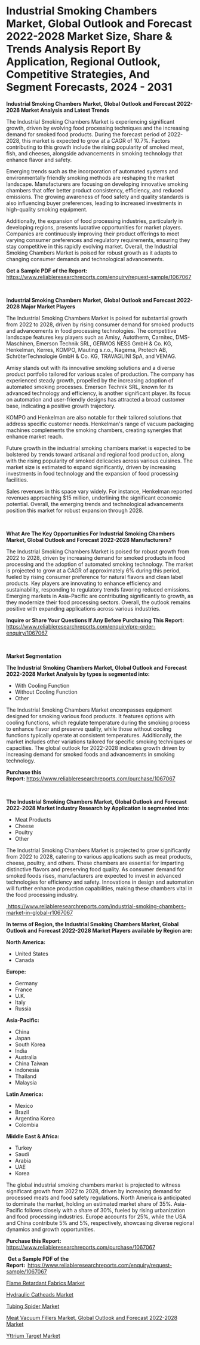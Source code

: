 <p><h1>Industrial Smoking Chambers Market, Global Outlook and Forecast 2022-2028 Market Size, Share & Trends Analysis Report By Application, Regional Outlook, Competitive Strategies, And Segment Forecasts, 2024 - 2031</h1></p><p><strong>Industrial Smoking Chambers Market, Global Outlook and Forecast 2022-2028 Market Analysis and Latest Trends</strong></p>
<p><p>The Industrial Smoking Chambers Market is experiencing significant growth, driven by evolving food processing techniques and the increasing demand for smoked food products. During the forecast period of 2022-2028, this market is expected to grow at a CAGR of 10.7%. Factors contributing to this growth include the rising popularity of smoked meat, fish, and cheeses, alongside advancements in smoking technology that enhance flavor and safety.</p><p>Emerging trends such as the incorporation of automated systems and environmentally friendly smoking methods are reshaping the market landscape. Manufacturers are focusing on developing innovative smoking chambers that offer better product consistency, efficiency, and reduced emissions. The growing awareness of food safety and quality standards is also influencing buyer preferences, leading to increased investments in high-quality smoking equipment.</p><p>Additionally, the expansion of food processing industries, particularly in developing regions, presents lucrative opportunities for market players. Companies are continuously improving their product offerings to meet varying consumer preferences and regulatory requirements, ensuring they stay competitive in this rapidly evolving market. Overall, the Industrial Smoking Chambers Market is poised for robust growth as it adapts to changing consumer demands and technological advancements.</p></p>
<p><strong>Get a Sample PDF of the Report:&nbsp;</strong> <a href="https://www.reliableresearchreports.com/enquiry/request-sample/1067067">https://www.reliableresearchreports.com/enquiry/request-sample/1067067</a></p>
<p>&nbsp;</p>
<p><strong>Industrial Smoking Chambers Market, Global Outlook and Forecast 2022-2028 Major Market Players</strong></p>
<p><p>The Industrial Smoking Chambers Market is poised for substantial growth from 2022 to 2028, driven by rising consumer demand for smoked products and advancements in food processing technologies. The competitive landscape features key players such as Amisy, Autotherm, Carnitec, DMS-Maschinen, Emerson Technik SRL, GERMOS NESS GmbH & Co. KG, Henkelman, Kerres, KOMPO, Mauting s.r.o., Nagema, Protech AB, SchröterTechnologie GmbH & Co. KG, TRAVAGLINI SpA, and VEMAG.</p><p>Amisy stands out with its innovative smoking solutions and a diverse product portfolio tailored for various scales of production. The company has experienced steady growth, propelled by the increasing adoption of automated smoking processes. Emerson Technik SRL, known for its advanced technology and efficiency, is another significant player. Its focus on automation and user-friendly designs has attracted a broad customer base, indicating a positive growth trajectory.</p><p>KOMPO and Henkelman are also notable for their tailored solutions that address specific customer needs. Henkelman's range of vacuum packaging machines complements the smoking chambers, creating synergies that enhance market reach.</p><p>Future growth in the industrial smoking chambers market is expected to be bolstered by trends toward artisanal and regional food production, along with the rising popularity of smoked delicacies across various cuisines. The market size is estimated to expand significantly, driven by increasing investments in food technology and the expansion of food processing facilities.</p><p>Sales revenues in this space vary widely. For instance, Henkelman reported revenues approaching $15 million, underlining the significant economic potential. Overall, the emerging trends and technological advancements position this market for robust expansion through 2028.</p></p>
<p>&nbsp;</p>
<p><strong>What Are The Key Opportunities For Industrial Smoking Chambers Market, Global Outlook and Forecast 2022-2028 Manufacturers?</strong></p>
<p><p>The Industrial Smoking Chambers Market is poised for robust growth from 2022 to 2028, driven by increasing demand for smoked products in food processing and the adoption of automated smoking technology. The market is projected to grow at a CAGR of approximately 6% during this period, fueled by rising consumer preference for natural flavors and clean label products. Key players are innovating to enhance efficiency and sustainability, responding to regulatory trends favoring reduced emissions. Emerging markets in Asia-Pacific are contributing significantly to growth, as they modernize their food processing sectors. Overall, the outlook remains positive with expanding applications across various industries.</p></p>
<p><strong>Inquire or Share Your Questions If Any Before Purchasing This Report:</strong> <a href="https://www.reliableresearchreports.com/enquiry/pre-order-enquiry/1067067">https://www.reliableresearchreports.com/enquiry/pre-order-enquiry/1067067</a></p>
<p>&nbsp;</p>
<p><strong>Market Segmentation</strong></p>
<p><strong>The Industrial Smoking Chambers Market, Global Outlook and Forecast 2022-2028 Market Analysis by types is segmented into:</strong></p>
<p><ul><li>With Cooling Function</li><li>Without Cooling Function</li><li>Other</li></ul></p>
<p><p>The Industrial Smoking Chambers Market encompasses equipment designed for smoking various food products. It features options with cooling functions, which regulate temperature during the smoking process to enhance flavor and preserve quality, while those without cooling functions typically operate at consistent temperatures. Additionally, the market includes other variations tailored for specific smoking techniques or capacities. The global outlook for 2022-2028 indicates growth driven by increasing demand for smoked foods and advancements in smoking technology.</p></p>
<p><strong>Purchase this Report:&nbsp;</strong><a href="https://www.reliableresearchreports.com/purchase/1067067">https://www.reliableresearchreports.com/purchase/1067067</a></p>
<p>&nbsp;</p>
<p><strong>The Industrial Smoking Chambers Market, Global Outlook and Forecast 2022-2028 Market Industry Research by Application is segmented into:</strong></p>
<p><ul><li>Meat Products</li><li>Cheese</li><li>Poultry</li><li>Other</li></ul></p>
<p><p>The Industrial Smoking Chambers Market is projected to grow significantly from 2022 to 2028, catering to various applications such as meat products, cheese, poultry, and others. These chambers are essential for imparting distinctive flavors and preserving food quality. As consumer demand for smoked foods rises, manufacturers are expected to invest in advanced technologies for efficiency and safety. Innovations in design and automation will further enhance production capabilities, making these chambers vital in the food processing industry.</p></p>
<p><a href="https://www.reliableresearchreports.com/industrial-smoking-chambers-market-in-global-r1067067">&nbsp;https://www.reliableresearchreports.com/industrial-smoking-chambers-market-in-global-r1067067</a></p>
<p><strong>In terms of Region, the Industrial Smoking Chambers Market, Global Outlook and Forecast 2022-2028 Market Players available by Region are:</strong></p>
<p>
    <p> <strong> North America: </strong>
        <ul>
            <li>United States</li>
            <li>Canada</li>
        </ul>
        </p> 
    <p> <strong> Europe: </strong>
        <ul>
            <li>Germany</li>
            <li>France</li>
            <li>U.K.</li>
            <li>Italy</li>
            <li>Russia</li>
        </ul>
        </p> 
    <p> <strong> Asia-Pacific: </strong>
        <ul>
            <li>China</li>
            <li>Japan</li>
            <li>South Korea</li>
            <li>India</li>
            <li>Australia</li>
            <li>China Taiwan</li>
            <li>Indonesia</li>
            <li>Thailand</li>
            <li>Malaysia</li>
        </ul>
        </p> 
    <p> <strong> Latin America: </strong>
        <ul>
            <li>Mexico</li>
            <li>Brazil</li>
            <li>Argentina Korea</li>
            <li>Colombia</li>
        </ul>
        </p> 
    <p> <strong> Middle East & Africa: </strong>
        <ul>
            <li>Turkey</li>
            <li>Saudi</li>
            <li>Arabia</li>
            <li>UAE</li>
            <li>Korea</li>
        </ul>
    </p>
    </p>
<p><p>The global industrial smoking chambers market is projected to witness significant growth from 2022 to 2028, driven by increasing demand for processed meats and food safety regulations. North America is anticipated to dominate the market, holding an estimated market share of 35%. Asia-Pacific follows closely with a share of 30%, fueled by rising urbanization and food processing industries. Europe accounts for 25%, while the USA and China contribute 5% and 5%, respectively, showcasing diverse regional dynamics and growth opportunities.</p></p>
<p><strong>Purchase this Report: </strong><a href="https://www.reliableresearchreports.com/purchase/1067067">https://www.reliableresearchreports.com/purchase/1067067</a></p>
<p>&nbsp;<strong>Get a Sample PDF of the Report:&nbsp;&nbsp;</strong><a href="https://www.reliableresearchreports.com/enquiry/request-sample/1067067">https://www.reliableresearchreports.com/enquiry/request-sample/1067067</a></p>
<p><strong></strong></p>
<p><p><a href="https://www.linkedin.com/pulse/how-flame-retardant-fabrics-market-evolve-growth-analysis-year-zntqe?trackingId=hLMizpuLSeO6CU1BP0RjAg%3D%3D">Flame Retardant Fabrics Market</a></p><p><a href="https://medium.com/@judypierce2022/the-growth-of-the-hydraulic-catheads-market-has-been-significant-driven-by-various-critical-ce81e7e69f87">Hydraulic Catheads Market</a></p><p><a href="https://medium.com/@judypierce2022/the-tubing-spider-market-is-experiencing-higher-than-anticipated-demand-compared-to-pre-pandemic-8e7aefcafbe3">Tubing Spider Market</a></p><p><a href="https://github.com/juniordelafrance/Market-Research-Report-List-5/blob/main/meat-vacuum-fillers-market-global-outlook-and-forecast-2022-2028-market.md">Meat Vacuum Fillers Market, Global Outlook and Forecast 2022-2028 Market</a></p><p><a href="https://issuu.com/reportprime-2/docs/yttrium-target-market-size-2030.ppt_11053505a3ca21">Yttrium Target Market</a></p></p>